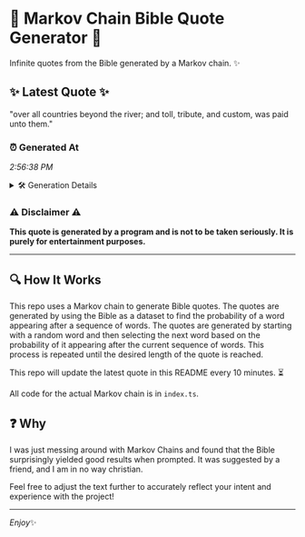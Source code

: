 # 📖 Markov Chain Bible Quote Generator 📖

Infinite quotes from the Bible generated by a Markov chain. ✨

## ✨ Latest Quote ✨
"over all countries beyond the river; and toll, tribute, and custom, was paid unto them."

### ⏰ Generated At
*2:56:38 PM*

<details>
    <summary>🛠️ Generation Details</summary>
    <p>
        <strong>🌱 Seed:</strong> over<br>
        <strong>🔄 Iterations:</strong> 14<br>
        <strong>📜 Context History:</strong><br>[ over ]: all<br>[ over, all ]: countries<br>[ over, all, countries ]: beyond<br>[ over, all, countries, beyond ]: the<br>[ over, all, countries, beyond, the ]: river;<br>[ over, all, countries, beyond, the, river; ]: and<br>[ all, countries, beyond, the, river;, and ]: toll,<br>[ countries, beyond, the, river;, and, toll, ]: tribute,<br>[ beyond, the, river;, and, toll,, tribute, ]: and<br>[ the, river;, and, toll,, tribute,, and ]: custom,<br>[ river;, and, toll,, tribute,, and, custom, ]: was<br>[ and, toll,, tribute,, and, custom,, was ]: paid<br>[ toll,, tribute,, and, custom,, was, paid ]: unto<br>[ tribute,, and, custom,, was, paid, unto ]: them.<br>
    </p>
</details>

### ⚠️ Disclaimer ⚠️
**This quote is generated by a program and is not to be taken seriously. It is purely for entertainment purposes.**

---

## 🔍 How It Works

This repo uses a Markov chain to generate Bible quotes. The quotes are generated by using the Bible as a dataset to find the probability of a word appearing after a sequence of words. The quotes are generated by starting with a random word and then selecting the next word based on the probability of it appearing after the current sequence of words. This process is repeated until the desired length of the quote is reached.

This repo will update the latest quote in this README every 10 minutes. ⏳

All code for the actual Markov chain is in `index.ts`.

## ❓ Why

I was just messing around with Markov Chains and found that the Bible surprisingly yielded good results when prompted. 
It was suggested by a friend, and I am in no way christian.

Feel free to adjust the text further to accurately reflect your intent and experience with the project!

---

*Enjoy*✨
